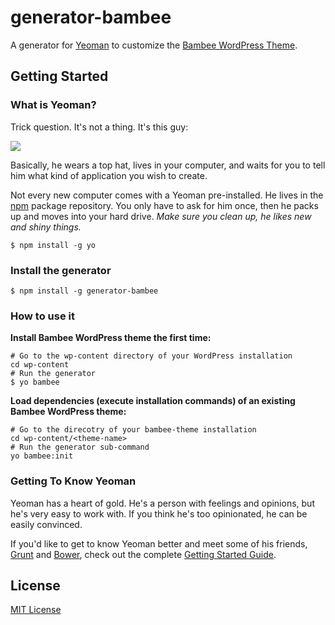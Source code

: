 # generator-bambee
A generator for [Yeoman](http://yeoman.io/) to customize the [Bambee WordPress Theme](https://github.com/MBV-Media/Bambee-WordPress-Theme).

## Getting Started

### What is Yeoman?

Trick question. It's not a thing. It's this guy:

![](http://i.imgur.com/JHaAlBJ.png)

Basically, he wears a top hat, lives in your computer, and waits for you to tell him what kind of application you wish to create.

Not every new computer comes with a Yeoman pre-installed. He lives in the [npm](https://npmjs.org) package repository. You only have to ask for him once, then he packs up and moves into your hard drive. *Make sure you clean up, he likes new and shiny things.*

```
$ npm install -g yo
```

### Install the generator

```
$ npm install -g generator-bambee
```

### How to use it

**Install Bambee WordPress theme the first time:**
```
# Go to the wp-content directory of your WordPress installation
cd wp-content
# Run the generator
$ yo bambee
```

**Load dependencies (execute installation commands) of an existing Bambee WordPress theme:**
```
# Go to the direcotry of your bambee-theme installation
cd wp-content/<theme-name>
# Run the generator sub-command
yo bambee:init
```

### Getting To Know Yeoman

Yeoman has a heart of gold. He's a person with feelings and opinions, but he's very easy to work with. If you think he's too opinionated, he can be easily convinced.

If you'd like to get to know Yeoman better and meet some of his friends, [Grunt](http://gruntjs.com) and [Bower](http://bower.io), check out the complete [Getting Started Guide](https://github.com/yeoman/yeoman/wiki/Getting-Started).


## License

[MIT License](http://en.wikipedia.org/wiki/MIT_License)